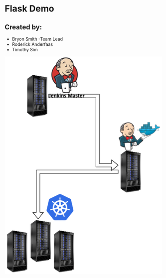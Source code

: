 # Flask Demo

## Created by:
* Bryon Smith -Team Lead
* Roderick Anderfaas
* Timothy Sim

<img src="images/project2.png" alt="Kubernetes Pipeline demo project 2" width="800px">
